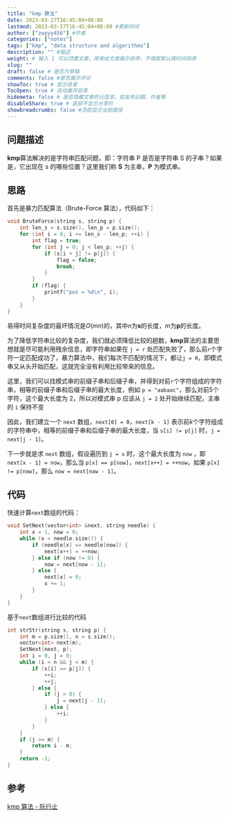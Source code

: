 ```yaml
---
title: "kmp 算法"
date: 2023-03-27T16:45:04+08:00
lastmod: 2023-03-27T16:45:04+08:00 #更新时间
author: ["zwyyy456"] #作者
categories: ["notes"]
tags: ["kmp", "data structure and algorithms"]
description: "" #描述
weight: # 输入 1 可以顶置文章，用来给文章展示排序，不填就默认按时间排序
slug: ""
draft: false # 是否为草稿
comments: false #是否展示评论
showToc: true # 显示目录
TocOpen: true # 自动展开目录
hidemeta: false # 是否隐藏文章的元信息，如发布日期、作者等
disableShare: true # 底部不显示分享栏
showbreadcrumbs: false #顶部显示当前路径
---
```

## 问题描述
**kmp**算法解决的是字符串匹配问题，即：字符串 P 是否是字符串 S 的子串？如果是，它出现在 s 的哪些位置？这里我们称 **S** 为主串，**P** 为模式串。

## 思路
首先是暴力匹配算法（Brute-Force 算法），代码如下：
```cpp
void BruteForce(string s, string p) {
    int len_s = s.size(), len_p = p.size();
    for (int i = 0; i <= len_s - len_p; ++i) {
        int flag = true;
        for (int j = 0; j < len_p; ++j) {
            if (s[i + j] != p[j]) {
                flag = false;
                break;
            }
        }
        if (flag) {
            printf("pos = %d\n", i);
        }
    }
}
```

易得时间复杂度的最坏情况是$O(mn)$的，其中$n$为**s**的长度，$m$为**p**的长度。

为了降低字符串比较的复杂度，我们就必须降低比较的趟数，**kmp**算法的主要思想就是尽可能利用残余信息，即字符串如果在 `j = r` 处匹配失败了，那么前`r`个字符一定匹配成功了，暴力算法中，我们每次不匹配的情况下，都让`j = 0`，即模式串又从头开始匹配，这就完全没有利用比较带来的信息。

这里，我们可以找模式串的前缀子串和后缀子串，并得到对前`r`个字符组成的字符串，相等的前缀子串和后缀子串的最大长度，例如 `p = "aabaac"`，那么对前$5$个字符，这个最大长度为 2，所以对模式串 p 应该从 `j = 2` 处开始继续匹配，主串的 `i` 保持不变

因此，我们建立一个 `next` 数组，`next[0] = 0`，`next[k - 1]` 表示前$k$个字符组成的字符串中，相等的前缀子串和后缀子串的最大长度，当 `s[i] != p[j]` 时，`j = next[j - 1]`。

下一步就是求 `next` 数组，假设遍历到 `j = x` 时，这个最大长度为 `now` ，即 `next[x - 1] = now`，那么当 `p[x] == p[now]`，`next[x++] = ++now`，如果 `p[x] != p[now]`，那么 `now = next[now - 1]`。


## 代码
快速计算`next`数组的代码：
```cpp
void SetNext(vector<int> &next, string needle) {
    int x = 1, now = 0;
    while (x < needle.size()) {
        if (needle[x] == needle[now]) {
            next[x++] = ++now;
        } else if (now != 0) {
            now = next[now - 1];
        } else {
            next[x] = 0;
            x += 1;
        }
    }
}
```

基于`next`数组进行比较的代码
```cpp
int strStr(string s, string p) {
    int m = p.size(), n = s.size();
    vector<int> next(m);
    SetNext(next, p);
    int i = 0, j = 0;
    while (i < n && j < m) {
        if (s[i] == p[j]) {
            ++i;
            ++j;
        } else {
            if (j > 0) {
                j = next[j - 1];
            } else {
                ++i;
            }
        }
    }
    if (j >= m) {
        return i - m;
    }
    return -1;
}
```

## 参考
[kmp 算法 - 阮行止](https://www.zhihu.com/question/21923021/answer/1032665486)
